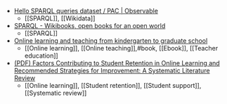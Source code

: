 - [Hello SPARQL queries dataset / PAC | Observable](https://observablehq.com/@pac02/hello-sparql-queries-dataset)
	- [[SPARQL]], [[Wikidata]]
- [SPARQL - Wikibooks, open books for an open world](https://en.m.wikibooks.org/wiki/SPARQL)
	- [[SPARQL]]
- [Online learning and teaching from kindergarten to graduate school](https://prism.ucalgary.ca/handle/1880/115563)
	- [[Online learning]], [[Online teaching]],#book, [[Ebook]], [[Teacher education]]
- [(PDF) Factors Contributing to Student Retention in Online Learning and Recommended Strategies for Improvement: A Systematic Literature Review](https://www.researchgate.net/publication/330618152_Factors_Contributing_to_Student_Retention_in_Online_Learning_and_Recommended_Strategies_for_Improvement_A_Systematic_Literature_Review#:~:text=The%20recommended%20strategies%20identified%20for,foster%20positive%20behavioral%20characteristics%2C%20and)
	- [[Online learning]], [[Student retention]], [[Student support]], [[Systematic review]]